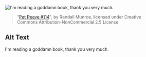 ![I'm reading a goddamn book, thank you very much.](https://imgs.xkcd.com/comics/pet_peeve_114.png)
> "[Pet Peeve #114](https://xkcd.com/238/)", by Randall Munroe, licensed under Creative Commons Attribution-NonCommercial 2.5 License

## Alt Text
I'm reading a goddamn book, thank you very much.
